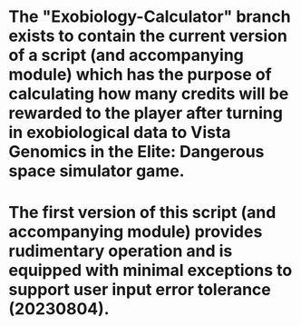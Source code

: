 # The "Exobiology-Calculator" branch exists to contain the current version of a script (and accompanying module) which has the purpose of calculating how many credits will be rewarded to the player after turning in exobiological data to Vista Genomics in the Elite: Dangerous space simulator game. 
# The first version of this script (and accompanying module) provides rudimentary operation and is equipped with minimal exceptions to support user input error tolerance (20230804).
